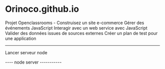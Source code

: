 # Orinoco.github.io
Projet Openclassrooms - Construisez un site e-commerce
Gérer des événements JavaScript Interagir avec un web service avec JavaScript 
Valider des données issues de sources externes 
Créer un plan de test pour une application

-----------------
Lancer serveur node 

---- node server -----------
